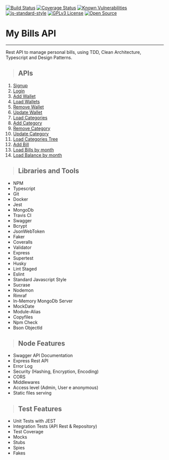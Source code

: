 [![Build Status](https://travis-ci.org/rafaelcbm/mybills-api.svg?branch=main)](https://travis-ci.org/rafaelcbm/mybills-api)
[![Coverage Status](https://coveralls.io/repos/github/rafaelcbm/mybills-api/badge.svg)](https://coveralls.io/github/rafaelcbm/mybills-api)
[![Known Vulnerabilities](https://snyk.io/test/github/rafaelcbm/mybills-api/badge.svg)](https://snyk.io/test/github/rafaelcbm/mybills-api)
[![js-standard-style](https://img.shields.io/badge/code%20style-standard-brightgreen.svg)](http://standardjs.com)
[![GPLv3 License](https://img.shields.io/badge/License-GPL%20v3-yellow.svg)](https://opensource.org/licenses/)
[![Open Source](https://badges.frapsoft.com/os/v1/open-source.svg?v=103)](https://opensource.org/)

# **My Bills API**

---

Rest API to manage personal bills, using TDD, Clean Architecture, Typescript and Design Patterns.

> ## APIs

1. [Signup](./requirements/signup.md)
2. [Login](./requirements/login.md)
3. [Add Wallet](./requirements/wallet/add-wallet.md)
4. [Load Wallets](./requirements/wallet/load-wallets.md)
5. [Remove Wallet](./requirements/wallet/remove-wallet.md)
6. [Update Wallet](./requirements/wallet/update-wallet.md)
7. [Load Categories](./requirements/category/load-categories.md)
8. [Add Category](./requirements/category/add-category.md)
9. [Remove Category](./requirements/category/remove-category.md)
10. [Update Category](./requirements/category/update-category.md)
11. [Load Categories Tree](./requirements/category/load-categories-tree.md)
12. [Add Bill](./requirements/bill/add-bill.md)
13. [Load Bills by month](./requirements/bill/load-bills-by-month.md)
13. [Load Balance by month](./requirements/bill/load-balance-by-month.md)

> ## Libraries and Tools

- NPM
- Typescript
- Git
- Docker
- Jest
- MongoDb
- Travis CI
- Swagger
- Bcrypt
- JsonWebToken
- Faker
- Coveralls
- Validator
- Express
- Supertest
- Husky
- Lint Staged
- Eslint
- Standard Javascript Style
- Sucrase
- Nodemon
- Rimraf
- In-Memory MongoDb Server
- MockDate
- Module-Alias
- Copyfiles
- Npm Check
- Bson ObjectId

> ## Node Features

- Swagger API Documentation
- Express Rest API
- Error Log
- Security (Hashing, Encryption, Encoding)
- CORS
- Middlewares
- Access level (Admin, User e anonymous)
- Static files serving

> ## Test Features

- Unit Tests with JEST
- Integration Tests (API Rest & Repository)
- Test Coverage
- Mocks
- Stubs
- Spies
- Fakes
